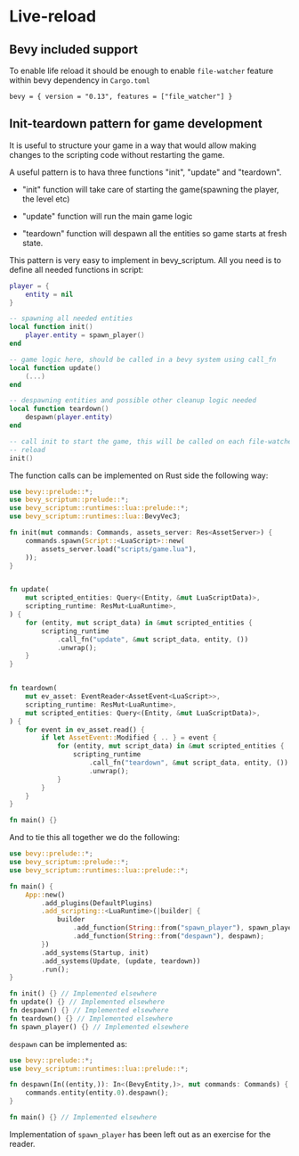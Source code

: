 # Live-reload

## Bevy included support

To enable life reload it should be enough to enable `file-watcher` feature
within bevy dependency in `Cargo.toml`

```
bevy = { version = "0.13", features = ["file_watcher"] }
```

## Init-teardown pattern for game development

It is useful to structure your game in a way that would allow making changes to
the scripting code without restarting the game.

A useful pattern is to hava three functions "init", "update" and "teardown".

- "init" function will take care of starting the game(spawning the player, the level etc)

- "update" function will run the main game logic

- "teardown" function will despawn all the entities so game starts at fresh state.

This pattern is very easy to implement in bevy_scriptum. All you need is to define all needed functions
in script:

```lua
player = {
    entity = nil
}

-- spawning all needed entities
local function init()
	player.entity = spawn_player()
end

-- game logic here, should be called in a bevy system using call_fn
local function update()
    (...)
end

-- despawning entities and possible other cleanup logic needed
local function teardown()
	despawn(player.entity)
end

-- call init to start the game, this will be called on each file-watcher script
-- reload
init()
```

The function calls can be implemented on Rust side the following way:

```rust
use bevy::prelude::*;
use bevy_scriptum::prelude::*;
use bevy_scriptum::runtimes::lua::prelude::*;
use bevy_scriptum::runtimes::lua::BevyVec3;

fn init(mut commands: Commands, assets_server: Res<AssetServer>) {
    commands.spawn(Script::<LuaScript>::new(
        assets_server.load("scripts/game.lua"),
    ));
}


fn update(
    mut scripted_entities: Query<(Entity, &mut LuaScriptData)>,
    scripting_runtime: ResMut<LuaRuntime>,
) {
    for (entity, mut script_data) in &mut scripted_entities {
        scripting_runtime
            .call_fn("update", &mut script_data, entity, ())
            .unwrap();
    }
}


fn teardown(
    mut ev_asset: EventReader<AssetEvent<LuaScript>>,
    scripting_runtime: ResMut<LuaRuntime>,
    mut scripted_entities: Query<(Entity, &mut LuaScriptData)>,
) {
    for event in ev_asset.read() {
        if let AssetEvent::Modified { .. } = event {
            for (entity, mut script_data) in &mut scripted_entities {
                scripting_runtime
                    .call_fn("teardown", &mut script_data, entity, ())
                    .unwrap();
            }
        }
    }
}

fn main() {}
```

And to tie this all together we do the following:

```rust
use bevy::prelude::*;
use bevy_scriptum::prelude::*;
use bevy_scriptum::runtimes::lua::prelude::*;

fn main() {
    App::new()
        .add_plugins(DefaultPlugins)
        .add_scripting::<LuaRuntime>(|builder| {
            builder
                .add_function(String::from("spawn_player"), spawn_player)
                .add_function(String::from("despawn"), despawn);
        })
        .add_systems(Startup, init)
        .add_systems(Update, (update, teardown))
        .run();
}

fn init() {} // Implemented elsewhere
fn update() {} // Implemented elsewhere
fn despawn() {} // Implemented elsewhere
fn teardown() {} // Implemented elsewhere
fn spawn_player() {} // Implemented elsewhere
```

`despawn` can be implemented as:

```rust
use bevy::prelude::*;
use bevy_scriptum::runtimes::lua::prelude::*;

fn despawn(In((entity,)): In<(BevyEntity,)>, mut commands: Commands) {
    commands.entity(entity.0).despawn();
}

fn main() {} // Implemented elsewhere
```

Implementation of `spawn_player` has been left out as an exercise for the reader.
